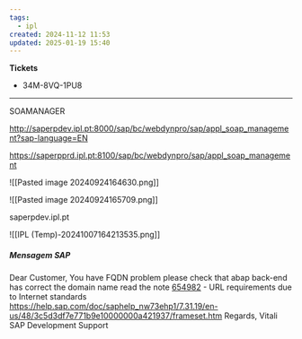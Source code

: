 ```yaml
---
tags:
  - ipl
created: 2024-11-12 11:53
updated: 2025-01-19 15:40
---
```


**Tickets**
- 34M-8VQ-1PU8

---

SOAMANAGER

http://saperpdev.ipl.pt:8000/sap/bc/webdynpro/sap/appl_soap_management?sap-language=EN



https://saperpprd.ipl.pt:8100/sap/bc/webdynpro/sap/appl_soap_management


![[Pasted image 20240924164630.png]]

![[Pasted image 20240924165709.png]]

saperpdev.ipl.pt

![[IPL (Temp)-20241007164213535.png]]

##### Mensagem SAP

Dear Customer, 
You have FQDN problem please check that abap back-end has correct the domain name read the note [654982](https://me.sap.com/notes/654982/E) - URL requirements due to Internet standards https://help.sap.com/doc/saphelp_nw73ehp1/7.31.19/en-us/48/3c5d3df7e771b9e10000000a421937/frameset.htm Regards, Vitali SAP Development Support